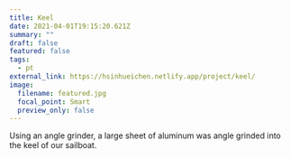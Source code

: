 ```yaml
---
title: Keel
date: 2021-04-01T19:15:20.621Z
summary: ""
draft: false
featured: false
tags:
  - pt
external_link: https://hsinhueichen.netlify.app/project/keel/
image:
  filename: featured.jpg
  focal_point: Smart
  preview_only: false
---
```

Using an angle grinder, a large sheet of aluminum was angle grinded into the keel of our sailboat.
